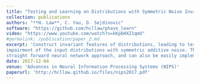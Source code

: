 ```yaml
---
title: "Testing and Learning on Distributions with Symmetric Noise Invariance"
collection: publications
authors: "**H. Law**, C. Yau, D. Sejdinovic"
software: "https://github.com/hcllaw/phase_learn"
video: "https://www.youtube.com/watch?v=kKpbHXZ1qmU"
#permalink: /publication/paper_2.md
excerpt: 'Construct invariant features of distributions, leading to testing and learning algorithms robust to the
impairment of the input distributions with symmetric additive noise. These features lend themselves to a
straight forward neural network approach, and can also be easily implemented in many algorithms.'
date: 2017-12-04
venue: 'Advances in Neural Information Processing Systems (NIPS)'
paperurl: 'http://hcllaw.github.io/files/nips2017.pdf'
---
```

